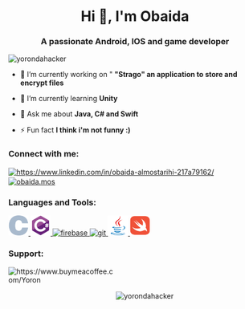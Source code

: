 <h1 align="center">Hi 👋, I'm Obaida</h1>
<h3 align="center">A passionate Android, IOS and game developer</h3>

<p align="left"> <img src="https://komarev.com/ghpvc/?username=yorondahacker&label=Profile%20views&color=0e75b6&style=flat" alt="yorondahacker" /> </p>

- 🔭 I’m currently working on " **"Strago" an application to store and encrypt files**

- 🌱 I’m currently learning **Unity**

- 💬 Ask me about **Java, C# and Swift**

- ⚡ Fun fact **I think i'm not funny :)**

<h3 align="left">Connect with me:</h3>
<p align="left">
<a href="https://linkedin.com/in/https://www.linkedin.com/in/obaida-almostarihi-217a79162/" target="blank"><img align="center" src="https://cdn.jsdelivr.net/npm/simple-icons@3.0.1/icons/linkedin.svg" alt="https://www.linkedin.com/in/obaida-almostarihi-217a79162/" height="30" width="40" /></a>
<a href="https://instagram.com/obaida.mos" target="blank"><img align="center" src="https://cdn.jsdelivr.net/npm/simple-icons@3.0.1/icons/instagram.svg" alt="obaida.mos" height="30" width="40" /></a>
</p>

<h3 align="left">Languages and Tools:</h3>
<p align="left"> <a href="https://www.cprogramming.com/" target="_blank"> <img src="https://raw.githubusercontent.com/devicons/devicon/master/icons/c/c-original.svg" alt="c" width="40" height="40"/> </a> <a href="https://www.w3schools.com/cs/" target="_blank"> <img src="https://raw.githubusercontent.com/devicons/devicon/master/icons/csharp/csharp-original.svg" alt="csharp" width="40" height="40"/> </a> <a href="https://firebase.google.com/" target="_blank"> <img src="https://www.vectorlogo.zone/logos/firebase/firebase-icon.svg" alt="firebase" width="40" height="40"/> </a> <a href="https://git-scm.com/" target="_blank"> <img src="https://www.vectorlogo.zone/logos/git-scm/git-scm-icon.svg" alt="git" width="40" height="40"/> </a> <a href="https://www.java.com" target="_blank"> <img src="https://raw.githubusercontent.com/devicons/devicon/master/icons/java/java-original.svg" alt="java" width="40" height="40"/> </a> <a href="https://developer.apple.com/swift/" target="_blank"> <img src="https://raw.githubusercontent.com/devicons/devicon/master/icons/swift/swift-original.svg" alt="swift" width="40" height="40"/> </a> </p>

<h3 align="left">Support:</h3>
<p><a href="https://www.buymeacoffee.com/https://www.buymeacoffee.com/Yoron"> <img align="left" src="https://cdn.buymeacoffee.com/buttons/v2/default-yellow.png" height="50" width="210" alt="https://www.buymeacoffee.com/Yoron" /></a></p><br><br>

<p>&nbsp;<img align="center" src="https://github-readme-stats.vercel.app/api?username=yorondahacker&show_icons=true&locale=en" alt="yorondahacker" /></p>
